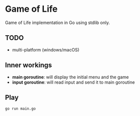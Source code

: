 # Game of Life
Game of Life implementation in Go using stdlib only.

## TODO
- multi-platform (windows/macOS)

## Inner workings
- **main goroutine**: will display the initial menu and the game
- **input goroutine**: will read input and send it to main goroutine

## Play
```shell
go run main.go
```
